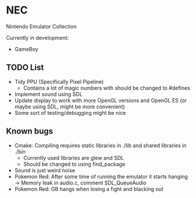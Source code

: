 # NEC
Nintendo Emulator Collection

Currently in development:
* GameBoy

## TODO List
* Tidy PPU (Specifically Pixel Pipeline)
  * Contains a lot of magic numbers with should be changed to #defines
* Implement sound using SDL
* Update display to work with more OpenGL versions and OpenGL ES (or maybe using SDL, might be more convenient)
* Some sort of testing/debugging might be nice

## Known bugs
* Cmake: Compiling requires static libraries in ./lib and shared libraries in ./bin
  * Currently used libraries are glew and SDL
  * Should be changed to using find_package
* Sound is just weird noise
* Pokemon Red: After some time of running the emulator it starts hanging -> Memory leak in audio.c, comment SDL_QueueAudio
* Pokemon Red: GB hangs when losing a fight and blacking out
